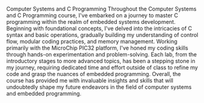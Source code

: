 Computer Systems and C Programming
Throughout the Computer Systems and C Programming course,
I've embarked on a journey to master C programming within the realm of embedded systems development. 
Beginning with foundational concepts, I've delved into the intricacies of C syntax and basic operations, 
gradually building my understanding of control flow, modular coding practices, and memory management. 
Working primarily with the MicroChip PIC32 platform, I've honed my coding skills through hands-on experimentation and problem-solving. 
Each lab, from the introductory stages to more advanced topics, has been a stepping stone in my journey, requiring dedicated time and effort 
outside of class to refine my code and grasp the nuances of embedded programming. Overall, the course has provided me with invaluable insights and skills 
that will undoubtedly shape my future endeavors in the field of computer systems and embedded programming.






